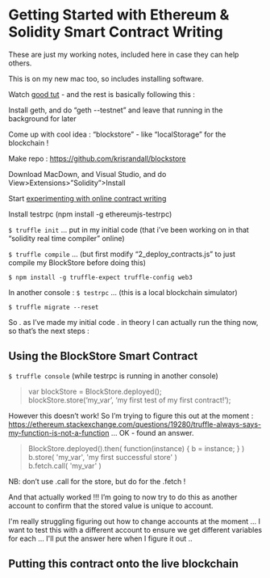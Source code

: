 # Getting Started with Ethereum & Solidity Smart Contract Writing
 
These are just my working notes, included here in case they can help others.

This is on my new mac too, so includes installing software.
 
Watch [good tut](https://www.youtube.com/watch?v=8jI1TuEaTro&t=1831s) - and the rest is basically following this :


Install geth, and do “geth --testnet” and leave that running in the background for later


Come up with cool idea : “blockstore” - like “localStorage” for the blockchain !


Make repo : https://github.com/krisrandall/blockstore


Download MacDown, and Visual Studio, and do View>Extensions>”Solidity”>Install


Start [experimenting with online contract writing](https://ethereum.github.io/browser-solidity/#version=soljson-v0.4.11+commit.68ef5810.js)


Install testrpc  (npm install -g ethereumjs-testrpc)


`$ truffle init`   ... put in my initial code (that i’ve been working on in that “solidity real time compiler” online)


`$ truffle compile` ...  (but first modify “2_deploy_contracts.js” to just compile my BlockStore before doing this)


`$ npm install -g truffle-expect truffle-config web3`


In another console : `$ testrpc` ...  (this is a local blockchain simulator)


`$ truffle migrate --reset` 


So . as I’ve made my initial code . in theory I can actually run the thing now, so that’s the next steps :


 
 
## Using the BlockStore Smart Contract
 
`$ truffle console`    (while testrpc is running in another console)


> var blockStore = BlockStore.deployed();     
> blockStore.store(‘my_var’, ‘my first test of my first contract!’);     


However this doesn’t work!
So I’m trying to figure this out at the moment :
https://ethereum.stackexchange.com/questions/19280/truffle-always-says-my-function-is-not-a-function 
...
OK - found an answer.


> BlockStore.deployed().then( function(instance) { b = instance; } )    
> b.store( 'my_var', 'my first successful store' )    
> b.fetch.call( 'my_var' )

NB: don’t use .call for the store, but do for the .fetch !


And that actually worked !!!
I’m going to now try to do this as another account to confirm that the stored value is unique to account.

I'm really struggling figuring out how to change accounts at the moment ... I want to test this with a different account to ensure we get different variables for each ... I'll put the answer here when I figure it out ..


## Putting this contract onto the live blockchain


 
 
